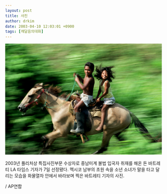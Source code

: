 ```yaml
---
layout: post
title: 사진
author: drkim
date: 2003-04-10 12:03:01 +0900
tags: [깨달음의대화]
---
```

![](.//files/attach/images/198/067/001/1049943781.jpg)  
  
2003년 퓰리처상 특집사진부문 수상자로 중남미계 불법 입국자 취재를 해온 돈 바트레티 LA 타임스 기자가 7일 선정됐다. 멕시코 남부의 초원 속을 소년 소녀가 말을 타고 달리는 모습을 화물열차 안에서 바라보며 찍은 바트레티 기자의 사진.
  

  
/ AP연합